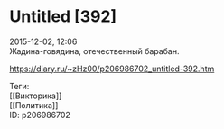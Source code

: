 Untitled [392]
===============

   
 2015-12-02, 12:06   
  Жадина-говядина, отечественный барабан.   
    
 <https://diary.ru/~zHz00/p206986702_untitled-392.htm>   
   
 Теги:   
 [[Викторика]]   
 [[Политика]]   
 ID: p206986702